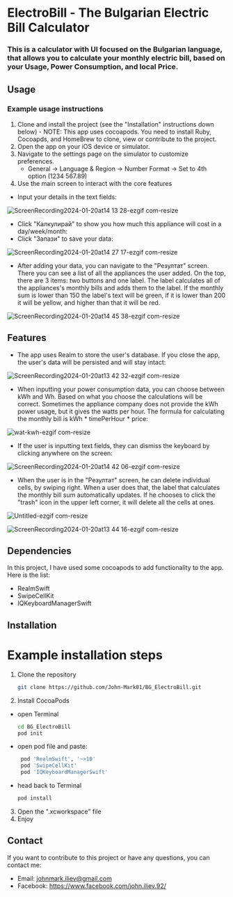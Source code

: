 # ElectroBill - The Bulgarian Electric Bill Calculator
### This is a calculator with UI focused on the Bulgarian language, that allows you to calculate your monthly electric bill, based on your Usage, Power Consumption, and local Price.


## Usage
### Example usage instructions
1. Clone and install the project (see the "Installation" instructions down below) - NOTE: This app uses cocoapods. You need to install Ruby, Cocoapds, and HomeBrew to clone, view or contribute to the project.
2. Open the app on your iOS device or simulator.
3. Navigate to the settings page on the simulator to customize preferences.
    *  General -> Language & Region -> Number Format -> Set to 4th option (1234 567.89)
4. Use the main screen to interact with the core features
- Input your details in the text fields:
  
![ScreenRecording2024-01-20at14 13 28-ezgif com-resize](https://github.com/John-Mark01/BG_ElectroBill/assets/147177515/74423721-d6c0-4190-b587-5089cdc4aea9)

- Click "Калкулирай" to show you how much this appliance will cost in a day/week/month:
- Click "Запази" to save your data:

![ScreenRecording2024-01-20at14 27 17-ezgif com-resize](https://github.com/John-Mark01/BG_ElectroBill/assets/147177515/eef30684-eb49-4616-8847-bb6dd7ec555c)

- After adding your data, you can navigate to the "Резултат" screen. There you can see a list of all the appliances the user added. On the top, there are 3 items: two buttons and one label.
The label calculates all of the appliances's monthly bills and adds them to the label. If the monthly sum is lower than 150 the label's text will be green, if it is lower than 200 it will be yellow, and higher than that it will be red.

![ScreenRecording2024-01-20at14 45 38-ezgif com-resize](https://github.com/John-Mark01/BG_ElectroBill/assets/147177515/f162cbbd-4630-4066-945d-8f452e512aa7)

## Features
* The app uses Realm to store the user's database. If you close the app, the user's data will be persisted and will stay intact:

![ScreenRecording2024-01-20at13 42 32-ezgif com-resize](https://github.com/John-Mark01/BG_ElectroBill/assets/147177515/22605d74-6cd0-4d64-9acd-1c11041914a4)

* When inputting your power consumption data, you can choose between kWh and Wh. Based on what you choose the calculations will be correct. Sometimes the appliance company does not provide the kWh power usage, but it gives the watts per hour. The formula for calculating the monthly bill is kWh * timePerHour * price:

![wat-kwh-ezgif com-resize](https://github.com/John-Mark01/BG_ElectroBill/assets/147177515/b27c7d24-0a0c-43a1-bb1a-c2de51ba1938)

* If the user is inputting text fields, they can dismiss the keyboard by clicking anywhere on the screen:

![ScreenRecording2024-01-20at14 42 06-ezgif com-resize](https://github.com/John-Mark01/BG_ElectroBill/assets/147177515/df1e25f5-9626-4c57-a9d3-2eaff418ccb9)

* When the user is in the "Резултат" screen, he can delete individual cells, by swiping right. When a user does that, the label that calculates the monthly bill sum automatically updates. If he chooses to click the "trash" icon in the upper left corner, it will delete all the cells at ones.

![Untitled-ezgif com-resize](https://github.com/John-Mark01/BG_ElectroBill/assets/147177515/a5602373-7306-4ae3-833a-08bd21959e45)

![ScreenRecording2024-01-20at13 44 16-ezgif com-resize](https://github.com/John-Mark01/BG_ElectroBill/assets/147177515/9349148c-34b8-4baa-89c1-93b01cb009e6)

## Dependencies

In this project, I have used some cocoapods to add functionality to the app. Here is the list:
* RealmSwift
* SwipeCellKit
* IQKeyboardManagerSwift

## Installation
# Example installation steps
1. Clone the repository
   ```bash
   git clone https://github.com/John-Mark01/BG_ElectroBill.git
2. Install CocoaPods
- open Terminal
   ```bash
   cd BG_ElectroBill
   pod init
- open pod file and paste:
   ```bash
    pod 'RealmSwift', '~>10'
    pod 'SwipeCellKit'
    pod 'IQKeyboardManagerSwift'
- head back to Terminal
   ```bash
   pod install
3. Open the ".xcworkspace" file
4. Enjoy
  
## Contact

If you want to contribute to this project or have any questions, you can contact me:
- Email: johnmark.iliev@gmail.com
- Facebook: https://www.facebook.com/john.iliev.92/


